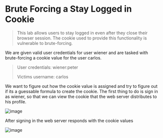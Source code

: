 # Brute Forcing a Stay Logged in Cookie

> This lab allows users to stay logged in even after they close their browser session. The cookie used to provide this functionality is vulnerable to brute-forcing. 

We are given valid user credentials for user wiener and are tasked with brute-forcing a cookie value for the user carlos.

> User credentials: wiener:peter
>
> Victims username: carlos

We want to figure out how the cookie value is assigned and try to figure out if its a guessable formula to create the cookie. The first thing to do is sign in as wiener, so that we can view the cookie that the web server distributes to his profile.

![image](https://user-images.githubusercontent.com/79766677/199610146-88df05c4-f749-43dd-8e83-2c0ddccfa6e5.png)

After signing in the web server responds with the cookie values

![image](https://user-images.githubusercontent.com/79766677/199610319-12624968-84c8-4471-b610-88dc9c048f48.png)

